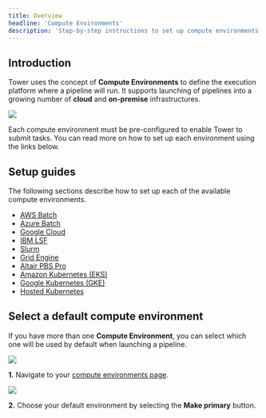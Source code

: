 ```yaml
---
title: Overview
headline: 'Compute Environments'
description: 'Step-by-step instructions to set up compute environments in Nextflow Tower.'
---
```


## Introduction

Tower uses the concept of **Compute Environments** to define the execution platform where a pipeline will run. It supports launching of pipelines into a growing number of **cloud** and **on-premise** infrastructures.

![](/assets/images/2021/02/compute_env_platforms.png)

Each compute environment must be pre-configured to enable Tower to submit tasks. You can read more on how to set up each environment using the links below.

## Setup guides

The following sections describe how to set up each of the available compute environments.

* [AWS Batch](/compute-envs/aws-batch/)
* [Azure Batch](/compute-envs/azure-batch/)
* [Google Cloud](/compute-envs/google-cloud/)
* [IBM LSF](/compute-envs/lsf/)
* [Slurm](/compute-envs/slurm/)
* [Grid Engine](/compute-envs/grid-engine/)
* [Altair PBS Pro](/compute-envs/altair-pbs-pro/)
* [Amazon Kubernetes (EKS)](/compute-envs/eks/)
* [Google Kubernetes (GKE)](/compute-envs/gke/)
* [Hosted Kubernetes](/compute-envs/k8s/)

## Select a default compute environment

If you have more than one **Compute Environment**, you can select which one will be used by default when launching a pipeline.

![](/assets/images/2020/09/aws_new_env.png)

**1.** Navigate to your [compute environments page](https://tower.nf/compute-envs).

![](/assets/images/2020/10/compute_env_make_primary.png)

**2.** Choose your default environment by selecting the **Make primary** button.   
